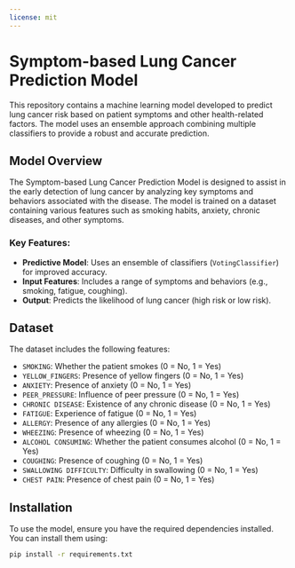 ```yaml
---
license: mit
---
```

# Symptom-based Lung Cancer Prediction Model

This repository contains a machine learning model developed to predict lung cancer risk based on patient symptoms and other health-related factors. The model uses an ensemble approach combining multiple classifiers to provide a robust and accurate prediction.

## Model Overview

The Symptom-based Lung Cancer Prediction Model is designed to assist in the early detection of lung cancer by analyzing key symptoms and behaviors associated with the disease. The model is trained on a dataset containing various features such as smoking habits, anxiety, chronic diseases, and other symptoms.

### Key Features:

- **Predictive Model**: Uses an ensemble of classifiers (`VotingClassifier`) for improved accuracy.
- **Input Features**: Includes a range of symptoms and behaviors (e.g., smoking, fatigue, coughing).
- **Output**: Predicts the likelihood of lung cancer (high risk or low risk).

## Dataset

The dataset includes the following features:

- `SMOKING`: Whether the patient smokes (0 = No, 1 = Yes)
- `YELLOW_FINGERS`: Presence of yellow fingers (0 = No, 1 = Yes)
- `ANXIETY`: Presence of anxiety (0 = No, 1 = Yes)
- `PEER_PRESSURE`: Influence of peer pressure (0 = No, 1 = Yes)
- `CHRONIC DISEASE`: Existence of any chronic disease (0 = No, 1 = Yes)
- `FATIGUE`: Experience of fatigue (0 = No, 1 = Yes)
- `ALLERGY`: Presence of any allergies (0 = No, 1 = Yes)
- `WHEEZING`: Presence of wheezing (0 = No, 1 = Yes)
- `ALCOHOL CONSUMING`: Whether the patient consumes alcohol (0 = No, 1 = Yes)
- `COUGHING`: Presence of coughing (0 = No, 1 = Yes)
- `SWALLOWING DIFFICULTY`: Difficulty in swallowing (0 = No, 1 = Yes)
- `CHEST PAIN`: Presence of chest pain (0 = No, 1 = Yes)

## Installation

To use the model, ensure you have the required dependencies installed. You can install them using:

```bash
pip install -r requirements.txt

